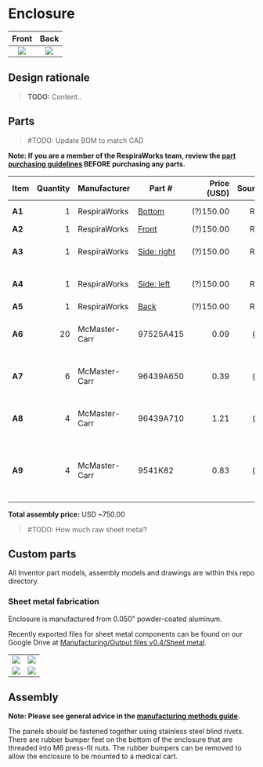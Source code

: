 # Enclosure

|              Front              |              Back               |
|:-------------------------------:|:-------------------------------:|
| ![](images/rendering_front.jpg) | ![](images/rendering_back.jpg)  |

## Design rationale

> **TODO:** Content..

## Parts

> #TODO: Update BOM to match CAD

**Note: If you are a member of the RespiraWorks team, review the [part purchasing guidelines][ppg]
BEFORE purchasing any parts.**

[ppg]: ../purchasing_guidelines.md

| Item   | Quantity | Manufacturer  | Part #              | Price (USD) | Sources[*][ppg] | Notes                                 |
|--------|---------:|---------------|---------------------|------------:|:---------------:|:--------------------------------------|
| **A1** |        1 | RespiraWorks  | [Bottom][a1rw]      |   (?)150.00 |       Rw        | Bottom assembly                       |
| **A2** |        1 | RespiraWorks  | [Front][a2rw]       |   (?)150.00 |       Rw        | Front                                 |
| **A3** |        1 | RespiraWorks  | [Side: right][a3rw] |   (?)150.00 |       Rw        | Side panel assembly: right mirror     |
| **A4** |        1 | RespiraWorks  | [Side: left][a4rw]  |   (?)150.00 |       Rw        | Side panel assembly: left mirror      |
| **A5** |        1 | RespiraWorks  | [Back][a5rw]        |   (?)150.00 |       Rw        | Back/cover                            |
| **A6** |       20 | McMaster-Carr | 97525A415           |        0.09 |   [C][a6mcmc]   | 1/8" blind rivets (can also be 3mm)   |
| **A7** |        6 | McMaster-Carr | 96439A650           |        0.39 |   [C][a7mcmc]   | M4 self-clinching / press-fit nut     |
| **A8** |        4 | McMaster-Carr | 96439A710           |        1.21 |   [C][a8mcmc]   | M6 self-clinching / press-fit nut     |
| **A9** |        4 | McMaster-Carr | 9541K82             |        0.83 |   [C][a9mcmc]   | M6 threaded-stud bumper, used as feet |

**Total assembly price:** USD ~750.00

> #TODO: How much raw sheet metal?

[a1rw]:    #sheet-metal-fabrication
[a2rw]:    #sheet-metal-fabrication
[a3rw]:    #sheet-metal-fabrication
[a4rw]:    #sheet-metal-fabrication
[a5rw]:    #sheet-metal-fabrication
[a6mcmc]:  https://www.mcmaster.com/97525A415/
[a7mcmc]:  https://www.mcmaster.com/96439A650/
[a8mcmc]:  https://www.mcmaster.com/96439A710/
[a9mcmc]:  https://www.mcmaster.com/9541K82/

## Custom parts

All Inventor part models, assembly models and drawings are within this repo directory.

### Sheet metal fabrication

Enclosure is manufactured from 0.050" powder-coated aluminum.

Recently exported files for sheet metal components can be found on our Google Drive at
[Manufacturing/Output files v0.4/Sheet metal](https://tinyurl.com/2p89pjja).

|                               |                                 |
|-------------------------------|---------------------------------|
| ![](images/drawing_front.jpg) | ![](images/drawing_back.jpg)    |
| ![](images/drawing_side.jpg)  | ![](images/drawing_bottom.jpg)  |

## Assembly

**Note: Please see general advice in the [manufacturing methods guide](../methods).**

The panels should be fastened together using stainless steel blind rivets. There
are rubber bumper feet on the bottom of the enclosure that are threaded into M6 press-fit nuts. The rubber bumpers
can be removed to allow the enclosure to be mounted to a medical cart.
